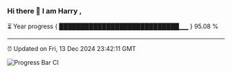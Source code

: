 ### Hi there 👋 I am Harry , 

⏳ Year progress { ████████████████████████████▁▁ } 95.08 %

---

⏰ Updated on Fri, 13 Dec 2024 23:42:11 GMT

![Progress Bar CI](https://github.com/duykhang68/duykhang68/workflows/Progress%20Bar%20CI/badge.svg)
